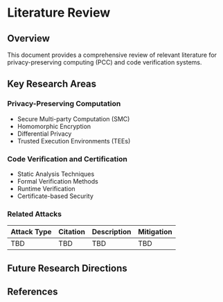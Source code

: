 # Literature Review

## Overview
This document provides a comprehensive review of relevant literature for privacy-preserving computing (PCC) and code verification systems.

## Key Research Areas

### Privacy-Preserving Computation
- Secure Multi-party Computation (SMC)
- Homomorphic Encryption
- Differential Privacy
- Trusted Execution Environments (TEEs)

### Code Verification and Certification
- Static Analysis Techniques
- Formal Verification Methods
- Runtime Verification
- Certificate-based Security

### Related Attacks

| Attack Type | Citation | Description | Mitigation |
|-------------|----------|-------------|------------|
| TBD | TBD | TBD | TBD |

## Future Research Directions

## References
